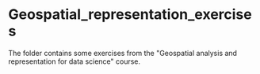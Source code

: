 # Geospatial_representation_exercises

The folder contains some exercises from the "Geospatial analysis and representation for data science" course.

